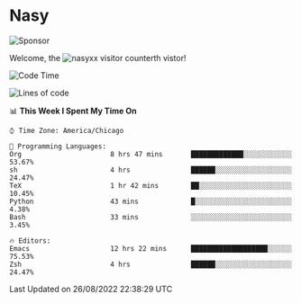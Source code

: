 # Nasy

<!--
<p align="center">
<img height="200" src="https://github-readme-stats.vercel.app/api?username=nasyxx&count_private=true&show_icons=true&theme=dracula&include_all_commits=true"/>
<img height="200" src="https://github-readme-stats.vercel.app/api/top-langs/?username=nasyxx&theme=dracula&hide=html,jupyter+notebook&count_private=true&show_icons=true"/>
</p>

  
----------------
-->

![Sponsor](https://img.shields.io/static/v1.svg?label=Sponsor&message=%E2%9D%A4&logo=GitHub&style=flat&color=pink)
 
Welcome, the ![nasyxx visitor counter](https://count.getloli.com/get/@nasyxx?theme=rule34)th vistor!
 
<!--START_SECTION:waka-->
![Code Time](http://img.shields.io/badge/Code%20Time-2%2C579%20hrs%2059%20mins-blue)

![Lines of code](https://img.shields.io/badge/From%20Hello%20World%20I%27ve%20Written-5%20Million%20lines%20of%20code-blue)

📊 **This Week I Spent My Time On** 

```text
⌚︎ Time Zone: America/Chicago

💬 Programming Languages: 
Org                      8 hrs 47 mins       █████████████░░░░░░░░░░░░   53.67% 
sh                       4 hrs               ██████░░░░░░░░░░░░░░░░░░░   24.47% 
TeX                      1 hr 42 mins        ██░░░░░░░░░░░░░░░░░░░░░░░   10.45% 
Python                   43 mins             █░░░░░░░░░░░░░░░░░░░░░░░░   4.38% 
Bash                     33 mins             ░░░░░░░░░░░░░░░░░░░░░░░░░   3.45%

🔥 Editors: 
Emacs                    12 hrs 22 mins      ███████████████████░░░░░░   75.53% 
Zsh                      4 hrs               ██████░░░░░░░░░░░░░░░░░░░   24.47%

```


 Last Updated on 26/08/2022 22:38:29 UTC
<!--END_SECTION:waka-->

<!-- ![visitors](https://visitor-badge.laobi.icu/badge?page_id=nasyxx.nasyxx) -->
